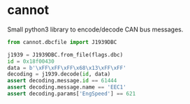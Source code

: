 # cannot

Small python3 library to encode/decode CAN bus messages.

```py
from cannot.dbcfile import J1939DBC

j1939 = J1939DBC.from_file(flags.dbc)  
id = 0x18f00430
data = b'\xFF\xFF\xFF\x68\x13\xFF\xFF'
decoding = j1939.decode(id, data)
assert decoding.message.id == 61444
assert decoding.message.name == 'EEC1'
assert decoding.params['EngSpeed'] == 621
```
